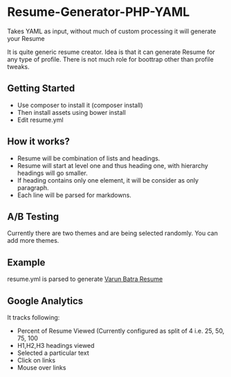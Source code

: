 Resume-Generator-PHP-YAML
=========================
Takes YAML as input, without much of custom processing it will generate your Resume

It is quite generic resume creator. Idea is that it can generate Resume for any type of profile. There is not much role for boottrap other than profile tweaks. 

Getting Started
----------------
* Use composer to install it (composer install)
* Then install assets using bower install
* Edit resume.yml

How it works?
-------------

* Resume will be combination of lists and headings.
* Resume will start at level one and thus heading one, with hierarchy headings will go smaller.
* If heading contains only one element, it will be consider as only paragraph.
* Each line will be parsed for markdowns.

A/B Testing
-----------

Currently there are two themes and are being selected randomly. You can add more themes.

Example
-------

resume.yml is parsed to generate [Varun Batra Resume](http://resume.varunbatra.com/ "Varun Batra Resume")

Google Analytics
----------------

It tracks following:

* Percent of Resume Viewed (Currently configured as split of 4 i.e. 25, 50, 75, 100
* H1,H2,H3 headings viewed
* Selected a particular text
* Click on links
* Mouse over links
